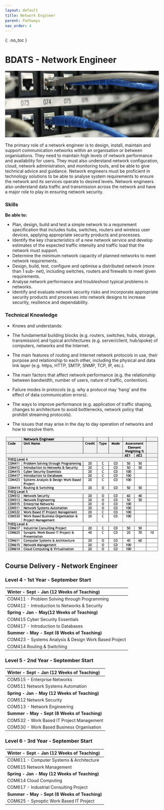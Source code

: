 ```yaml
---
layout: default
title: Network Engineer
parent: Pathways
nav_order: 4
---
```


{: .no_toc }

#  BDATS - Network Engineer

![Network Engineer](../images/trello_course_structure_images_2020_0009_network.png)


The primary role of a network engineer is to design, install, maintain and support communication networks within an organisation or between organisations. They need to maintain high levels of network performance and availability for users. They must also understand network configuration, cloud, network administration, and monitoring tools, and be able to give technical advice and guidance. Network engineers must be proficient in technology solutions to be able to analyse system requirements to ensure the network and its services operate to desired levels. Network engineers also understand data traffic and transmission across the network and have a major role to play in ensuring network security.

### Skills 

**Be able to:**

* Plan, design, build and test a simple network to a requirement specification that includes hubs, switches, routers and wireless user devices, applying appropriate security products and processes.
* Identify the key characteristics of a new network service and develop estimates of the expected traffic intensity and traffic load that the network must support.
* Determine the minimum network capacity of planned networks to meet network requirements.
* Design, build, test, configure and optimise a distributed network (more than 1 sub- net), including switches, routers and firewalls to meet given requirements.
* Analyse network performance and troubleshoot typical problems in networks.
* Identify and evaluate network security risks and incorporate appropriate security products and processes into network designs to increase security, resilience and dependability.

### Technical Knowledge

* Knows and understands:

* The  fundamental    building   blocks   (e.g.   routers, switches, hubs, storage, transmission) and typical architectures (e.g. server/client, hub/spoke) of computers, networks and the Internet.
* The main  features  of  routing  and  Internet  network protocols in use, their purpose and relationship to each other, including the physical and data link layer  (e.g. https, HTTP, SMTP, SNMP, TCP, IP, etc.).
* The main factors that affect network performance (e.g. the relationship between bandwidth, number of users, nature of traffic, contention).
* Failure modes in protocols (e.g. why a protocol may ‘hang’ and the effect of data communication errors).
* The ways to improve performance (e.g. application of traffic shaping, changes to architecture to avoid bottlenecks, network policy that prohibit streaming protocols).
* The issues that may arise in the day to day operation of networks and how to resolve them.

![](../info/DATS_NET_ENG-1.png)

## Course Delivery - Network Engineer


### Level 4 - 1st Year - September Start 

| **Winter - Sept - Jan (12 Weeks of Teaching)** |
|:--------------------------------------------|
| COM411 - Problem Solving through Programming |
| COM412 - Introduction to Networks & Security | 
| **Spring - Jan - May(12 Weeks of Teaching)** |
| COM415 Cyber Security Essentials |
| COM417 - Introduction to Databases                  | 
|**Summer - May - Sept (8 Weeks of Teaching)**|
|COM423 - Systems Analysis & Design Work Based Project|
|COM414 Routing & Switching|

### Level 5 - 2nd Year - September Start

|**Winter - Sept - Jan (12 Weeks of Teaching)**|
|:--------------------------------------------|
|COM515 - Enterprise Networks |
|COM511 Network Systems Automation |
|**Spring - Jan - May (12 Weeks of Teaching)**|
|COM512 Network Security | 
|COM513 - Network Engineering|
|**Summer - May - Sept (8 Weeks of Teaching)**|
|COM532 - Work Based IT Project Management|
|COM530 - Work Based Business Organisation |
	
	
### Level 6 - 3rd Year - September Start	
|**Winter - Sept - Jan (12 Weeks of Teaching)**|
|:--------------------------------------------|
|COM611 - Computer Systems & Architecture|
|COM615 Network Management |
|**Spring - Jan - May (12 Weeks of Teaching)**|
|COM614 Cloud Computing| 
|COM617 - Industrial Consulting Project|
|**Summer - May - Sept (8 Weeks of Teaching)**|
|COM625 - Synoptic Work Based IT Project |